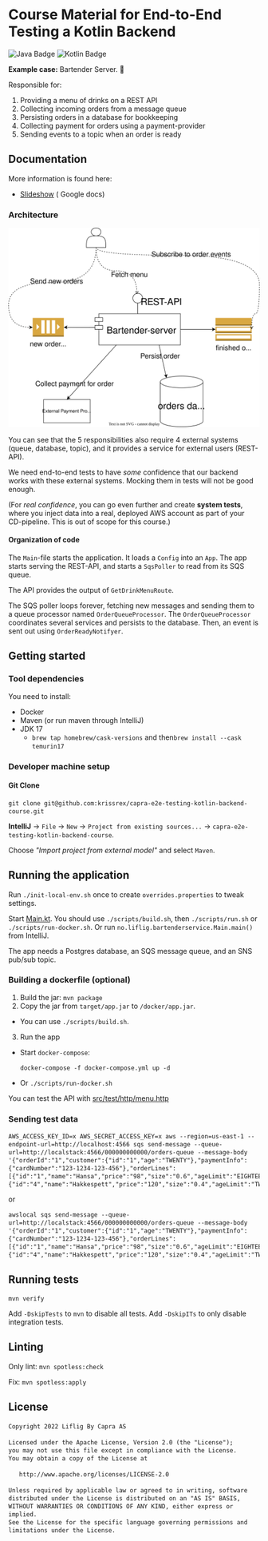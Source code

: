 # Course Material for End-to-End Testing a Kotlin Backend

![Java Badge](https://img.shields.io/badge/java-17-blue?logo=java)
![Kotlin Badge](https://img.shields.io/badge/kotlin--blue?logo=kotlin)

**Example case:** Bartender Server. 🍻

Responsible for:

1. Providing a menu of drinks on a REST API
2. Collecting incoming orders from a message queue
3. Persisting orders in a database for bookkeeping
4. Collecting payment for orders using a payment-provider
5. Sending events to a topic when an order is ready

## Documentation

More information is found here:

- [Slideshow](https://docs.google.com/presentation/d/1t3tc1KePlF6EUdAyNJj3eaHl6DipFOLNx-kdugog6j0/edit?usp=sharing) (
  Google docs)

### Architecture

![component architecture](component-architecture.drawio.svg)

You can see that the 5 responsibilities also require 4 external systems (queue, database, topic),
and it provides a service for external users (REST-API).

We need end-to-end tests to have *some* confidence that our backend works with these external systems.
Mocking them in tests will not be good enough.

(For *real confidence*, you can go even further and create **system tests**, where you inject data into a real, deployed
AWS account as part of your CD-pipeline. This is out of scope for this course.)

#### Organization of code

The `Main`-file starts the application.
It loads a `Config` into an `App`.
The app starts serving the REST-API, and starts a `SqsPoller` to read from its SQS queue.

The API provides the output of `GetDrinkMenuRoute`.

The SQS poller loops forever, fetching new messages and sending them to a queue processor named `OrderQueueProcessor`.
The `OrderQueueProcessor` coordinates several services and persists to the database.
Then, an event is sent out using `OrderReadyNotifyer`.

## Getting started

### Tool dependencies

You need to install:

- Docker
- Maven (or run maven through IntelliJ)
- JDK 17
  - `brew tap homebrew/cask-versions` and then`brew install --cask temurin17`

### Developer machine setup

#### Git Clone

```shell
git clone git@github.com:krissrex/capra-e2e-testing-kotlin-backend-course.git
```

**IntelliJ** → `File` → `New` → `Project from existing sources...` → `capra-e2e-testing-kotlin-backend-course`.

Choose _"Import project from external model"_ and select `Maven`.

## Running the application

Run `./init-local-env.sh` once to create `overrides.properties` to tweak settings.

Start [Main.kt](src/main/kotlin/no/liflig/bartenderservice/Main.kt).
You should use `./scripts/build.sh`, then `./scripts/run.sh` or `./scripts/run-docker.sh`.
Or run `no.liflig.bartenderservice.Main.main()` from IntelliJ.

The app needs a Postgres database, an SQS message queue, and an SNS pub/sub topic.

### Building a dockerfile (optional)

1. Build the jar: `mvn package`
2. Copy the jar from `target/app.jar` to `/docker/app.jar`.

- You can use `./scripts/build.sh`.

3. Run the app

- Start `docker-compose`:
   ```shell
   docker-compose -f docker-compose.yml up -d
   ```
- Or `./scripts/run-docker.sh`

You can test the API with [src/test/http/menu.http](src/test/http/menu.http)

### Sending test data

```shell
AWS_ACCESS_KEY_ID=x AWS_SECRET_ACCESS_KEY=x aws --region=us-east-1 --endpoint-url=http://localhost:4566 sqs send-message --queue-url=http://localstack:4566/000000000000/orders-queue --message-body '{"orderId":"1","customer":{"id":"1","age":"TWENTY"},"paymentInfo":{"cardNumber":"123-1234-123-456"},"orderLines":[{"id":"1","name":"Hansa","price":"98","size":"0.6","ageLimit":"EIGHTEEN"},{"id":"4","name":"Hakkespett","price":"120","size":"0.4","ageLimit":"TWENTY"}]}'
```

or

```shell
awslocal sqs send-message --queue-url=http://localstack:4566/000000000000/orders-queue --message-body '{"orderId":"1","customer":{"id":"1","age":"TWENTY"},"paymentInfo":{"cardNumber":"123-1234-123-456"},"orderLines":[{"id":"1","name":"Hansa","price":"98","size":"0.6","ageLimit":"EIGHTEEN"},{"id":"4","name":"Hakkespett","price":"120","size":"0.4","ageLimit":"TWENTY"}]}'
```

## Running tests

```shell
mvn verify
```

Add `-DskipTests` to `mvn` to disable all tests.
Add `-DskipITs` to only disable integration tests.

## Linting

Only lint: `mvn spotless:check`

Fix: `mvn spotless:apply`

## License

```text
Copyright 2022 Liflig By Capra AS

Licensed under the Apache License, Version 2.0 (the "License");
you may not use this file except in compliance with the License.
You may obtain a copy of the License at

   http://www.apache.org/licenses/LICENSE-2.0

Unless required by applicable law or agreed to in writing, software
distributed under the License is distributed on an "AS IS" BASIS,
WITHOUT WARRANTIES OR CONDITIONS OF ANY KIND, either express or implied.
See the License for the specific language governing permissions and
limitations under the License.
```
